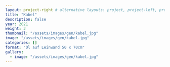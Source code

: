```yaml
---
layout: project-right # alternative layouts: project, project-left, project-right, project-top
title: "Kabel"
description: false
year: 2021
weight: 3
thumbnail: "/assets/images/gen/kabel.jpg"
image: "/assets/images/gen/kabel.jpg"
categories: []
format: "Öl auf Leinwand 50 x 70cm"
gallery:
  - image: "/assets/images/gen/kabel.jpg"
---
```



